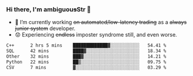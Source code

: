 ### Hi there, I'm ambiguou~~s~~Str 👋

<!--
**ambiguoustexture/ambiguoustexture** is a ✨ _special_ ✨ repository because its `README.md` (this file) appears on your GitHub profile.

Here are some ideas to get you started:
-->
- 🔭 I’m currently working ~~on automated/low-latency trading~~ as a ~~always junior system~~ developer.
- :worried: Experiencing ~~endless~~ imposter syndrome still, and even worse.

<!--START_SECTION:waka-->

```txt
C++      2 hrs 5 mins    █████████████▓░░░░░░░░░░░   54.41 %
SQL      42 mins         ████▓░░░░░░░░░░░░░░░░░░░░   18.34 %
Other    32 mins         ███▓░░░░░░░░░░░░░░░░░░░░░   14.21 %
Python   22 mins         ██▒░░░░░░░░░░░░░░░░░░░░░░   09.75 %
CSV      7 mins          ▓░░░░░░░░░░░░░░░░░░░░░░░░   03.29 %
```

<!--END_SECTION:waka-->

